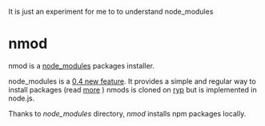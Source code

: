 It is just an experiment for me to to understand node_modules

# nmod

nmod is a [node_modules](http://nodejs.org/docs/v0.4.1/api/modules.html#loading_from_node_modules_Folders)
packages installer.

node_modules is a [0.4 new feature](https://github.com/joyent/node/blob/v0.4.0/ChangeLog#L5).
It provides a simple and regular way to install packages (read
[more](http://nodejs.org/docs/v0.4.1/api/modules.html#loading_from_node_modules_Folders)
)
nmods is cloned on [ryp](https://github.com/isaacs/ryp) but is implemented in node.js.

Thanks to *node_modules* directory, *nmod* installs npm packages locally.
